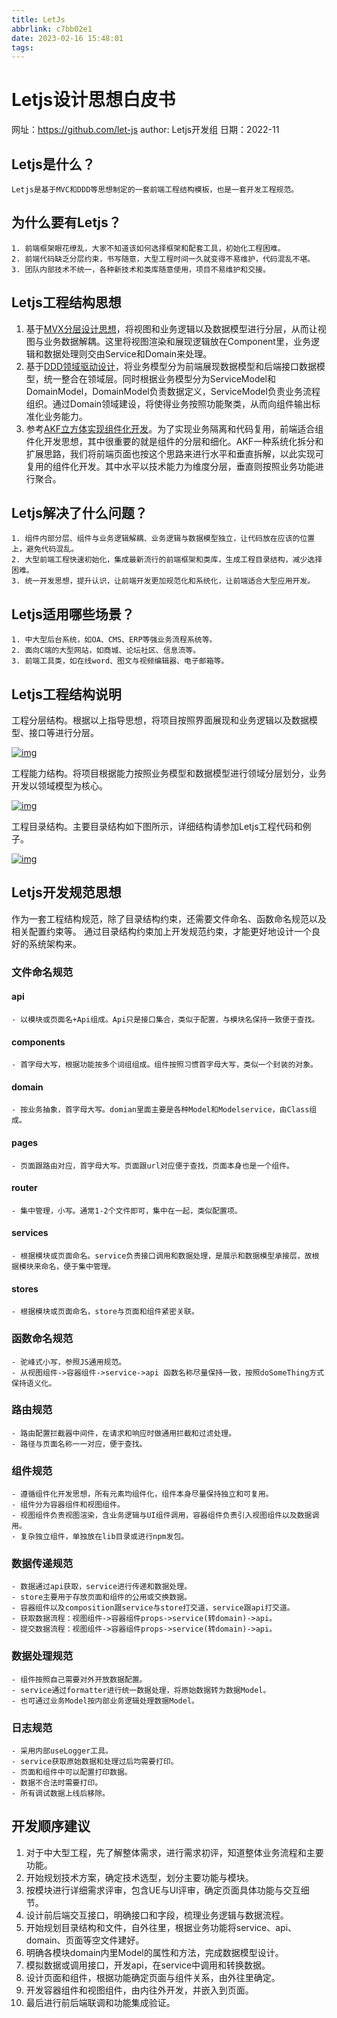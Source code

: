 ```yaml
---
title: LetJs
abbrlink: c7bb02e1
date: 2023-02-16 15:48:01
tags:
---
```


# Letjs设计思想白皮书

网址：https://github.com/let-js author: Letjs开发组   日期：2022-11

## Letjs是什么？

```
Letjs是基于MVC和DDD等思想制定的一套前端工程结构模板，也是一套开发工程规范。
```

## 为什么要有Letjs？

```
1. 前端框架眼花缭乱，大家不知道该如何选择框架和配套工具，初始化工程困难。
2. 前端代码缺乏分层约束，书写随意，大型工程时间一久就变得不易维护，代码混乱不堪。
3. 团队内部技术不统一，各种新技术和类库随意使用，项目不易维护和交接。
```

## Letjs工程结构思想

1. 基于[MVX分层设计思想](https://github.com/let-js/docs/blob/main/img/mvc.png)，将视图和业务逻辑以及数据模型进行分层，从而让视图与业务数据解耦。这里将视图渲染和展现逻辑放在Component里，业务逻辑和数据处理则交由Service和Domain来处理。
2. 基于[DDD领域驱动设计](https://github.com/let-js/docs/blob/main/img/ddd.png)，将业务模型分为前端展现数据模型和后端接口数据模型，统一整合在领域层。同时根据业务模型分为ServiceModel和DomainModel，DomainModel负责数据定义，ServiceModel负责业务流程组织。通过Domain领域建设，将使得业务按照功能聚类，从而向组件输出标准化业务能力。
3. 参考[AKF立方体实现组件化开发](https://github.com/let-js/docs/blob/main/img/componentized.png)。为了实现业务隔离和代码复用，前端适合组件化开发思想，其中很重要的就是组件的分层和细化。AKF一种系统化拆分和扩展思路，我们将前端页面也按这个思路来进行水平和垂直拆解，以此实现可复用的组件化开发。其中水平以技术能力为维度分层，垂直则按照业务功能进行聚合。

## Letjs解决了什么问题？

```
1. 组件内部分层、组件与业务逻辑解耦、业务逻辑与数据模型独立，让代码放在应该的位置上，避免代码混乱。
2. 大型前端工程快速初始化，集成最新流行的前端框架和类库，生成工程目录结构，减少选择困难。
3. 统一开发思想，提升认识，让前端开发更加规范化和系统化，让前端适合大型应用开发。
```

## Letjs适用哪些场景？

```
1. 中大型后台系统，如OA、CMS、ERP等强业务流程系统等。
2. 面向C端的大型网站，如商城、论坛社区、信息流等。
3. 前端工具类，如在线word、图文与视频编辑器、电子邮箱等。
```

## Letjs工程结构说明

工程分层结构。根据以上指导思想，将项目按照界面展现和业务逻辑以及数据模型、接口等进行分层。

[![img](https://github.com/let-js/docs/raw/main/img/structure.png)](https://github.com/let-js/docs/blob/main/img/structure.png)

工程能力结构。将项目根据能力按照业务模型和数据模型进行领域分层划分，业务开发以领域模型为核心。

[![img](https://github.com/let-js/docs/raw/main/img/structure-ddd.png)](https://github.com/let-js/docs/blob/main/img/structure-ddd.png)

工程目录结构。主要目录结构如下图所示，详细结构请参加Letjs工程代码和例子。

[![img](https://github.com/let-js/docs/raw/main/img/directory-structure.png)](https://github.com/let-js/docs/blob/main/img/directory-structure.png)

## Letjs开发规范思想

作为一套工程结构规范，除了目录结构约束，还需要文件命名、函数命名规范以及相关配置约束等。 通过目录结构约束加上开发规范约束，才能更好地设计一个良好的系统架构来。

### 文件命名规范

#### api

```
- 以模块或页面名+Api组成。Api只是接口集合，类似于配置，与模块名保持一致便于查找。
```

#### components

```
- 首字母大写，根据功能按多个词组组成。组件按照习惯首字母大写，类似一个封装的对象。
```

#### domain

```
- 按业务抽象，首字母大写。domian里面主要是各种Model和Modelservice，由Class组成。
```

#### pages

```
- 页面跟路由对应，首字母大写。页面跟url对应便于查找，页面本身也是一个组件。
```

#### router

```
- 集中管理，小写。通常1-2个文件即可，集中在一起，类似配置项。
```

#### services

```
- 根据模块或页面命名。service负责接口调用和数据处理，是展示和数据模型承接层，故根据模块来命名，便于集中管理。
```

#### stores

```
- 根据模块或页面命名，store与页面和组件紧密关联。
```

### 函数命名规范

```
- 驼峰式小写，参照JS通用规范。
- 从视图组件->容器组件->service->api 函数名称尽量保持一致，按照doSomeThing方式保持语义化。
```

### 路由规范

```
- 路由配置拦截器中间件，在请求和响应时做通用拦截和过滤处理。
- 路径与页面名称一一对应，便于查找。
```

### 组件规范

```
- 遵循组件化开发思想，所有元素均组件化，组件本身尽量保持独立和可复用。
- 组件分为容器组件和视图组件。
- 视图组件负责视图渲染，含业务逻辑与UI组件调用，容器组件负责引入视图组件以及数据调用。
- 复杂独立组件，单独放在lib目录或进行npm发包。
```

### 数据传递规范

```
- 数据通过api获取，service进行传递和数据处理。
- store主要用于存放页面和组件的公用或交换数据。
- 容器组件以及composition跟service与store打交道，service跟api打交道。
- 获取数据流程：视图组件->容器组件props->service(转domain)->api。
- 提交数据流程：视图组件->容器组件props->service(转domain)->api。
```

### 数据处理规范

```
- 组件按照自己需要对外开放数据配置。
- service通过formatter进行统一数据处理，将原始数据转为数据Model。
- 也可通过业务Model按内部业务逻辑处理数据Model。
```

### 日志规范

```
- 采用内部useLogger工具。
- service获取原始数据和处理过后均需要打印。
- 页面和组件中可以配置打印数据。
- 数据不合法时需要打印。
- 所有调试数据上线后移除。
```

## 开发顺序建议

1. 对于中大型工程，先了解整体需求，进行需求初评，知道整体业务流程和主要功能。
2. 开始规划技术方案，确定技术选型，划分主要功能与模块。
3. 按模块进行详细需求评审，包含UE与UI评审，确定页面具体功能与交互细节。
4. 设计前后端交互接口，明确接口和字段，梳理业务逻辑与数据流程。
5. 开始规划目录结构和文件，自外往里，根据业务功能将service、api、domain、页面等空文件建好。
6. 明确各模块domain内里Model的属性和方法，完成数据模型设计。
7. 模拟数据或调用接口，开发api，在service中调用和转换数据。
8. 设计页面和组件，根据功能确定页面与组件关系，由外往里确定。
9. 开发容器组件和视图组件，由内往外开发，并嵌入到页面。
10. 最后进行前后端联调和功能集成验证。
